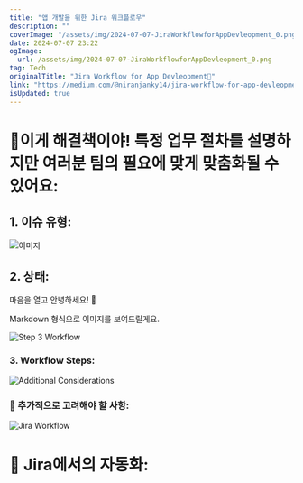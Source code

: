 ```yaml
---
title: "앱 개발을 위한 Jira 워크플로우"
description: ""
coverImage: "/assets/img/2024-07-07-JiraWorkflowforAppDevleopment_0.png"
date: 2024-07-07 23:22
ogImage:
  url: /assets/img/2024-07-07-JiraWorkflowforAppDevleopment_0.png
tag: Tech
originalTitle: "Jira Workflow for App Devleopment🚀"
link: "https://medium.com/@niranjanky14/jira-workflow-for-app-devleopment-660c2d59505c"
isUpdated: true
---
```


# 🌟이게 해결책이야! 특정 업무 절차를 설명하지만 여러분 팀의 필요에 맞게 맞춤화될 수 있어요:

## 1. 이슈 유형:

![이미지](/assets/img/2024-07-07-JiraWorkflowforAppDevleopment_0.png)

## 2. 상태:

<div class="content-ad"></div>

마음을 열고 안녕하세요! 🌟

Markdown 형식으로 이미지를 보여드릴게요.

![Step 3 Workflow](/assets/img/2024-07-07-JiraWorkflowforAppDevleopment_1.png)

### 3. Workflow Steps:

![Additional Considerations](/assets/img/2024-07-07-JiraWorkflowforAppDevleopment_2.png)

### 🚀 추가적으로 고려해야 할 사항:

<div class="content-ad"></div>

![Jira Workflow](/assets/img/2024-07-07-JiraWorkflowforAppDevleopment_3.png)

# 🚀 Jira에서의 자동화:
